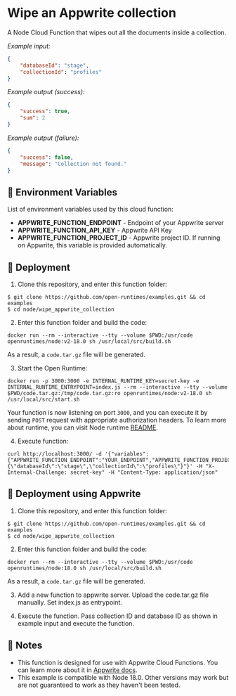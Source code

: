 # Wipe an Appwrite collection

A Node Cloud Function that wipes out all the documents inside a collection.

_Example input:_

```json
{
    "databaseId": "stage",
    "collectionId": "profiles"
}
```

_Example output (success):_

```json
{
    "success": true,
    "sum": 2
}
```

_Example output (failure):_

```json
{
    "success": false,
    "message": "Collection not found."
}
```

## 📝 Environment Variables

List of environment variables used by this cloud function:

- **APPWRITE_FUNCTION_ENDPOINT** - Endpoint of your Appwrite server
- **APPWRITE_FUNCTION_API_KEY** - Appwrite API Key
- **APPWRITE_FUNCTION_PROJECT_ID** - Appwrite project ID. If running on Appwrite, this variable is provided automatically.

## 🚀 Deployment

1. Clone this repository, and enter this function folder:

```
$ git clone https://github.com/open-runtimes/examples.git && cd examples
$ cd node/wipe_appwrite_collection
```

2. Enter this function folder and build the code:
```
docker run --rm --interactive --tty --volume $PWD:/usr/code openruntimes/node:v2-18.0 sh /usr/local/src/build.sh
```
As a result, a `code.tar.gz` file will be generated.

3. Start the Open Runtime:
```
docker run -p 3000:3000 -e INTERNAL_RUNTIME_KEY=secret-key -e INTERNAL_RUNTIME_ENTRYPOINT=index.js --rm --interactive --tty --volume $PWD/code.tar.gz:/tmp/code.tar.gz:ro openruntimes/node:v2-18.0 sh /usr/local/src/start.sh
```

Your function is now listening on port `3000`, and you can execute it by sending `POST` request with appropriate authorization headers. To learn more about runtime, you can visit Node runtime [README](https://github.com/open-runtimes/open-runtimes/tree/main/runtimes/node-18.0).

4. Execute function:

```
curl http://localhost:3000/ -d '{"variables":{"APPWRITE_FUNCTION_ENDPOINT":"YOUR_ENDPOINT","APPWRITE_FUNCTION_PROJECT_ID":"YOUR_PROJECT_ID","APPWRITE_FUNCTION_API_KEY":"YOUR_API_KEY"},"payload":"{\"databaseId\":\"stage\",\"collectionId\":\"profiles\"}"}' -H "X-Internal-Challenge: secret-key" -H "Content-Type: application/json"
```

## 🚀 Deployment using Appwrite

1. Clone this repository, and enter this function folder:
```
$ git clone https://github.com/open-runtimes/examples.git && cd examples
$ cd node/wipe_appwrite_collection
```

2. Enter this function folder and build the code:
```
docker run --rm --interactive --tty --volume $PWD:/usr/code openruntimes/node:18.0 sh /usr/local/src/build.sh
```
As a result, a `code.tar.gz` file will be generated.

3. Add a new function to appwrite server. Upload the code.tar.gz file manually. Set index.js as entrypoint.

4. Execute the function. Pass collection ID and database ID as shown in example input and execute the function.


## 📝 Notes
 - This function is designed for use with Appwrite Cloud Functions. You can learn more about it in [Appwrite docs](https://appwrite.io/docs/functions).
 - This example is compatible with Node 18.0. Other versions may work but are not guaranteed to work as they haven't been tested.